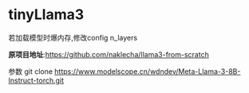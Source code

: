 # **tinyLlama3**

若加载模型时爆内存,修改config n_layers

**原项目地址**:https://github.com/naklecha/llama3-from-scratch

参数 git clone https://www.modelscope.cn/wdndev/Meta-Llama-3-8B-Instruct-torch.git